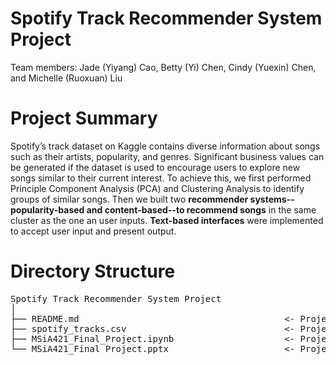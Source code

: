 # Spotify Track Recommender System Project

Team members: Jade (Yiyang) Cao, Betty (Yi) Chen, Cindy (Yuexin) Chen, and Michelle (Ruoxuan) Liu

# Project Summary
Spotify’s track dataset on Kaggle contains diverse information about songs such as their artists, popularity, and genres. Significant business values can be generated if the dataset is used to encourage users to explore new songs similar to their current interest.
To achieve this, we first performed Principle Component Analysis (PCA) and Clustering Analysis to identify groups of similar songs. Then we built two __recommender systems--popularity-based and content-based--to recommend songs__ in the same cluster as the one an user inputs. __Text-based interfaces__ were implemented to accept user input and present output.

# Directory Structure
<pre>
Spotify Track Recommender System Project
│   
├── README.md                                       <- Project Description and Summary
├── spotify_tracks.csv                              <- Project Dataset      
├── MSiA421_Final_Project.ipynb                     <- Project Jupyter Notebook
└── MSiA421_Final Project.pptx                      <- Project Slides

</pre>
